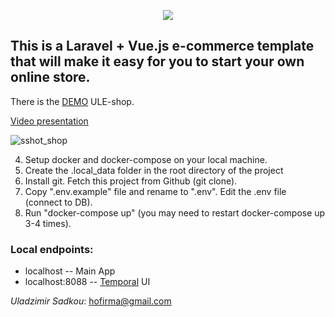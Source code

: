 <p align="center"><img src="https://laravel.com/assets/img/components/logo-laravel.svg"></p>

## This is a Laravel + Vue.js e-commerce template that will make it easy for you to start your own online store.


There is the [DEMO](http://uls.northeurope.cloudapp.azure.com/) ULE-shop.

[Video presentation](https://youtu.be/McmVr2FEo-0)

<p><img src="https://preview.ibb.co/dyyGMb/sshot_shop.png" alt="sshot_shop" border="0"></p>

4. Setup docker and docker-compose on your local machine.
5. Create the .local_data folder in the root directory of the project
6. Install git. Fetch this project from Github (git clone).
5. Copy ".env.example" file and rename to ".env". Edit the .env file (connect to DB).
6. Run "docker-compose up" (you may need to restart docker-compose up 3-4 times).


### Local endpoints:
- localhost  -- Main App
- localhost:8088 -- [Temporal](https://temporal.io) UI 

_Uladzimir Sadkou_: hofirma@gmail.com 
